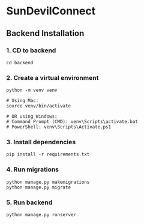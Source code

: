 # **SunDevilConnect**

## **Backend Installation**
### 1. CD to backend
```
cd backend
```

### 2. Create a virtual environment
```
python -m venv venv

# Using Mac:
source venv/bin/activate

# OR using Windows:
# Command Prompt (CMD): venv\Scripts\activate.bat
# PowerShell: venv\Scripts\Activate.ps1
```

### 3. Install dependencies
```
pip install -r requirements.txt
```

### 4. Run migrations
```
python manage.py makemigrations
python manage.py migrate
```

### 5. Run backend
```
python manage.py runserver
```
